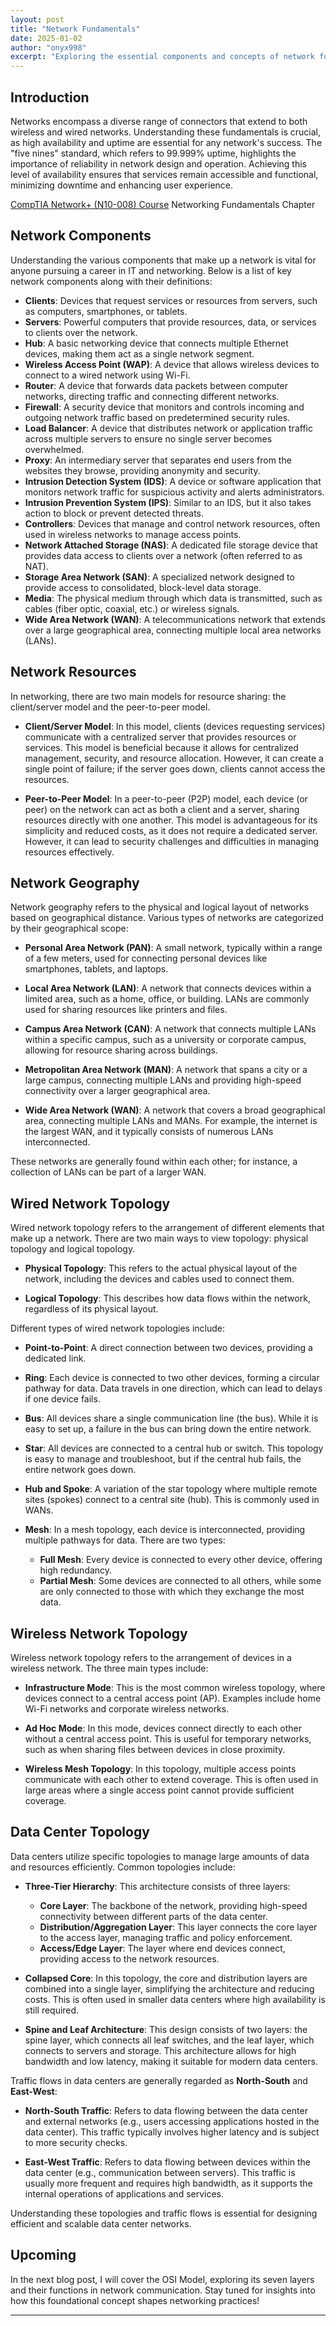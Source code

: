 ```yaml
---
layout: post
title: "Network Fundamentals"
date: 2025-01-02
author: "onyx998"
excerpt: "Exploring the essential components and concepts of network fundamentals."
---
```


## Introduction

Networks encompass a diverse range of connectors that extend to both wireless and wired networks. Understanding these fundamentals is crucial,
as high availability and uptime are essential for any network's success. The "five nines" standard, which refers to 99.999% uptime, 
highlights the importance of reliability in network design and operation. Achieving this level of availability ensures that services remain accessible and functional, 
minimizing downtime and enhancing user experience.

[CompTIA Network+ (N10-008) Course](https://www.udemy.com/course/comptia-network-009/)
Networking Fundamentals Chapter

## Network Components

Understanding the various components that make up a network is vital for anyone pursuing a career in IT and networking. Below is a list of key network components along with their definitions:

- **Clients**: Devices that request services or resources from servers, such as computers, smartphones, or tablets.
- **Servers**: Powerful computers that provide resources, data, or services to clients over the network.
- **Hub**: A basic networking device that connects multiple Ethernet devices, making them act as a single network segment.
- **Wireless Access Point (WAP)**: A device that allows wireless devices to connect to a wired network using Wi-Fi.
- **Router**: A device that forwards data packets between computer networks, directing traffic and connecting different networks.
- **Firewall**: A security device that monitors and controls incoming and outgoing network traffic based on predetermined security rules.
- **Load Balancer**: A device that distributes network or application traffic across multiple servers to ensure no single server becomes overwhelmed.
- **Proxy**: An intermediary server that separates end users from the websites they browse, providing anonymity and security.
- **Intrusion Detection System (IDS)**: A device or software application that monitors network traffic for suspicious activity and alerts administrators.
- **Intrusion Prevention System (IPS)**: Similar to an IDS, but it also takes action to block or prevent detected threats.
- **Controllers**: Devices that manage and control network resources, often used in wireless networks to manage access points.
- **Network Attached Storage (NAS)**: A dedicated file storage device that provides data access to clients over a network (often referred to as NAT).
- **Storage Area Network (SAN)**: A specialized network designed to provide access to consolidated, block-level data storage.
- **Media**: The physical medium through which data is transmitted, such as cables (fiber optic, coaxial, etc.) or wireless signals.
- **Wide Area Network (WAN)**: A telecommunications network that extends over a large geographical area, connecting multiple local area networks (LANs).

## Network Resources

In networking, there are two main models for resource sharing: the client/server model and the peer-to-peer model.

- **Client/Server Model**: In this model, clients (devices requesting services) communicate with a centralized server that provides resources or services. This model is beneficial because it allows for centralized management, security, and resource allocation. However, it can create a single point of failure; if the server goes down, clients cannot access the resources.

- **Peer-to-Peer Model**: In a peer-to-peer (P2P) model, each device (or peer) on the network can act as both a client and a server, sharing resources directly with one another. This model is advantageous for its simplicity and reduced costs, as it does not require a dedicated server. However, it can lead to security challenges and difficulties in managing resources effectively.

## Network Geography

Network geography refers to the physical and logical layout of networks based on geographical distance. Various types of networks are categorized by their geographical scope:

- **Personal Area Network (PAN)**: A small network, typically within a range of a few meters, used for connecting personal devices like smartphones, tablets, and laptops.

- **Local Area Network (LAN)**: A network that connects devices within a limited area, such as a home, office, or building. LANs are commonly used for sharing resources like printers and files.

- **Campus Area Network (CAN)**: A network that connects multiple LANs within a specific campus, such as a university or corporate campus, allowing for resource sharing across buildings.

- **Metropolitan Area Network (MAN)**: A network that spans a city or a large campus, connecting multiple LANs and providing high-speed connectivity over a larger geographical area.

- **Wide Area Network (WAN)**: A network that covers a broad geographical area, connecting multiple LANs and MANs. For example, the internet is the largest WAN, and it typically consists of numerous LANs interconnected.

These networks are generally found within each other; for instance, a collection of LANs can be part of a larger WAN.

## Wired Network Topology

Wired network topology refers to the arrangement of different elements that make up a network. There are two main ways to view topology: physical topology and logical topology.

- **Physical Topology**: This refers to the actual physical layout of the network, including the devices and cables used to connect them.

- **Logical Topology**: This describes how data flows within the network, regardless of its physical layout.

Different types of wired network topologies include:

- **Point-to-Point**: A direct connection between two devices, providing a dedicated link.

- **Ring**: Each device is connected to two other devices, forming a circular pathway for data. Data travels in one direction, which can lead to delays if one device fails.

- **Bus**: All devices share a single communication line (the bus). While it is easy to set up, a failure in the bus can bring down the entire network.

- **Star**: All devices are connected to a central hub or switch. This topology is easy to manage and troubleshoot, but if the central hub fails, the entire network goes down.

- **Hub and Spoke**: A variation of the star topology where multiple remote sites (spokes) connect to a central site (hub). This is commonly used in WANs.

- **Mesh**: In a mesh topology, each device is interconnected, providing multiple pathways for data. There are two types: 
  - **Full Mesh**: Every device is connected to every other device, offering high redundancy.
  - **Partial Mesh**: Some devices are connected to all others, while some are only connected to those with which they exchange the most data.

## Wireless Network Topology

Wireless network topology refers to the arrangement of devices in a wireless network. The three main types include:

- **Infrastructure Mode**: This is the most common wireless topology, where devices connect to a central access point (AP). Examples include home Wi-Fi networks and corporate wireless networks.

- **Ad Hoc Mode**: In this mode, devices connect directly to each other without a central access point. This is useful for temporary networks, such as when sharing files between devices in close proximity.

- **Wireless Mesh Topology**: In this topology, multiple access points communicate with each other to extend coverage. This is often used in large areas where a single access point cannot provide sufficient coverage.


## Data Center Topology

Data centers utilize specific topologies to manage large amounts of data and resources efficiently. Common topologies include:

- **Three-Tier Hierarchy**: This architecture consists of three layers:
  - **Core Layer**: The backbone of the network, providing high-speed connectivity between different parts of the data center.
  - **Distribution/Aggregation Layer**: This layer connects the core layer to the access layer, managing traffic and policy enforcement.
  - **Access/Edge Layer**: The layer where end devices connect, providing access to the network resources.

- **Collapsed Core**: In this topology, the core and distribution layers are combined into a single layer, simplifying the architecture and reducing costs. This is often used in smaller data centers where high availability is still required.

- **Spine and Leaf Architecture**: This design consists of two layers: the spine layer, which connects all leaf switches, and the leaf layer, which connects to servers and storage. This architecture allows for high bandwidth and low latency, making it suitable for modern data centers.

Traffic flows in data centers are generally regarded as **North-South** and **East-West**:

- **North-South Traffic**: Refers to data flowing between the data center and external networks (e.g., users accessing applications hosted in the data center). This traffic typically involves higher latency and is subject to more security checks.

- **East-West Traffic**: Refers to data flowing between devices within the data center (e.g., communication between servers). This traffic is usually more frequent and requires high bandwidth, as it supports the internal operations of applications and services.

Understanding these topologies and traffic flows is essential for designing efficient and scalable data center networks.


  
## Upcoming

In the next blog post, I will cover the OSI Model, exploring its seven layers and their functions in network communication. Stay tuned for insights into how this foundational concept shapes networking practices!

  

---



